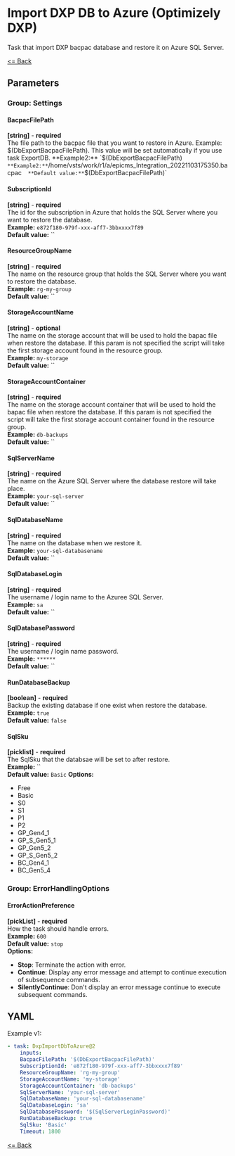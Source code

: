 # Import DXP DB to Azure (Optimizely DXP)
Task that import DXP bacpac database and restore it on Azure SQL Server.  


[<= Back](../README.md)

## Parameters
### Group: Settings

#### BacpacFilePath
**[string]** - **required**  
The file path to the bacpac file that you want to restore in Azure. Example: $(DbExportBacpacFilePath). This value will be set automatically if you use task ExportDB.   
**Example2:** `$(DbExportBacpacFilePath)`  
**Example2:** `/home/vsts/work/r1/a/epicms_Integration_20221103175350.bacpac`  
**Default value:** `$(DbExportBacpacFilePath)`

#### SubscriptionId
**[string]** - **required**  
The id for the subscription in Azure that holds the SQL Server where you want to restore the database.  
**Example:** `e872f180-979f-xxx-aff7-3bbxxxx7f89`  
**Default value:** ``

#### ResourceGroupName
**[string]** - **required**  
The name on the resource group that holds the SQL Server where you want to restore the database.  
**Example:** `rg-my-group`  
**Default value:** ``

#### StorageAccountName
**[string]** - **optional**  
The name on the storage account that will be used to hold the bapac file when restore the database. If this param is not specified the script will take the first storage account found in the resource group.  
**Example:** `my-storage`  
**Default value:** ``

#### StorageAccountContainer
**[string]** - **required**  
The name on the storage account container that will be used to hold the bapac file when restore the database. If this param is not specified the script will take the first storage account container found in the resource group.  
**Example:** `db-backups`  
**Default value:** ``

#### SqlServerName
**[string]** - **required**  
The name on the Azure SQL Server where the database restore will take place.  
**Example:** `your-sql-server`  
**Default value:** ``

#### SqlDatabaseName
**[string]** - **required**  
The name on the database when we restore it.  
**Example:** `your-sql-databasename`  
**Default value:** ``

#### SqlDatabaseLogin
**[string]** - **required**  
The username / login name to the Azuree SQL Server.  
**Example:** `sa`  
**Default value:** ``

#### SqlDatabasePassword
**[string]** - **required**  
The username / login name password.  
**Example:** `******`  
**Default value:** ``

#### RunDatabaseBackup
**[boolean]** - **required**  
Backup the existing database if one exist when restore the database.  
**Example:** `true`  
**Default value:** `false`

#### SqlSku
**[picklist]** - **required**  
The SqlSku that the databsae will be set to after restore.  
**Example:** ``  
**Default value:** `Basic`
**Options:**  
- Free
- Basic
- S0
- S1
- P1
- P2
- GP_Gen4_1
- GP_S_Gen5_1
- GP_Gen5_2
- GP_S_Gen5_2
- BC_Gen4_1
- BC_Gen5_4

### Group: ErrorHandlingOptions
#### ErrorActionPreference
**[pickList]** - **required**  
How the task should handle errors.  
**Example:** `600`  
**Default value:** `stop`  
**Options:**  
- **Stop**: Terminate the action with error.
- **Continue**: Display any error message and attempt to continue execution of subsequence commands.
- **SilentlyContinue**: Don't display an error message continue to execute subsequent commands.

## YAML ##
Example v1:  
```yaml
- task: DxpImportDbToAzure@2
    inputs:
    BacpacFilePath: '$(DbExportBacpacFilePath)'
    SubscriptionId: 'e872f180-979f-xxx-aff7-3bbxxxx7f89'
    ResourceGroupName: 'rg-my-group'
    StorageAccountName: 'my-storage'
    StorageAccountContainer: 'db-backups'
    SqlServerName: 'your-sql-server'
    SqlDatabaseName: 'your-sql-databasename'
    SqlDatabaseLogin: 'sa'
    SqlDatabasePassword: '$(SqlServerLoginPassword)'
    RunDatabaseBackup: true
    SqlSku: 'Basic'
    Timeout: 1800
```

[<= Back](../README.md)
